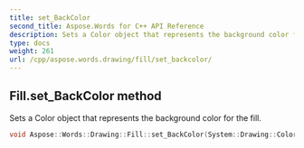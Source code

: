 ```yaml
---
title: set_BackColor
second_title: Aspose.Words for C++ API Reference
description: Sets a Color object that represents the background color for the fill. 
type: docs
weight: 261
url: /cpp/aspose.words.drawing/fill/set_backcolor/
---
```

## Fill.set_BackColor method


Sets a Color object that represents the background color for the fill.

```cpp
void Aspose::Words::Drawing::Fill::set_BackColor(System::Drawing::Color value)
```

